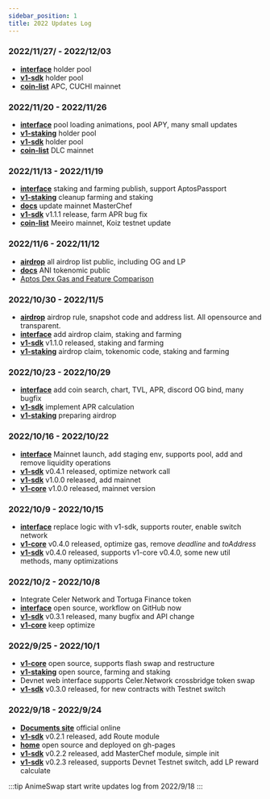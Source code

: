 ```yaml
---
sidebar_position: 1
title: 2022 Updates Log
---
```


### 2022/11/27/ - 2022/12/03
* [**interface**](https://github.com/AnimeSwap/interface) holder pool
* [**v1-sdk**](https://github.com/AnimeSwap/v1-sdk) holder pool
* [**coin-list**](https://github.com/AnimeSwap/coin-list) APC, CUCHI mainnet

### 2022/11/20 - 2022/11/26
* [**interface**](https://github.com/AnimeSwap/interface) pool loading animations, pool APY, many small updates
* [**v1-staking**](https://github.com/AnimeSwap/v1-staking) holder pool
* [**v1-sdk**](https://github.com/AnimeSwap/v1-sdk) holder pool
* [**coin-list**](https://github.com/AnimeSwap/coin-list) DLC mainnet

### 2022/11/13 - 2022/11/19
* [**interface**](https://github.com/AnimeSwap/interface) staking and farming publish, support AptosPassport
* [**v1-staking**](https://github.com/AnimeSwap/v1-staking) cleanup farming and staking
* [**docs**](https://github.com/AnimeSwap/docs) update mainnet MasterChef
* [**v1-sdk**](https://github.com/AnimeSwap/v1-sdk) v1.1.1 release, farm APR bug fix
* [**coin-list**](https://github.com/AnimeSwap/coin-list) Meeiro mainnet, Koiz testnet update

### 2022/11/6 - 2022/11/12
* [**airdrop**](https://github.com/AnimeSwap/airdrop) all airdrop list public, including OG and LP
* [**docs**](https://github.com/AnimeSwap/docs) ANI tokenomic public
* [Aptos Dex Gas and Feature Comparison](https://docs.animeswap.org/blog/dex-comparison)

### 2022/10/30 - 2022/11/5
* [**airdrop**](https://github.com/AnimeSwap/airdrop) airdrop rule, snapshot code and address list. All opensource and transparent.
* [**interface**](https://github.com/AnimeSwap/interface) add airdrop claim, staking and farming
* [**v1-sdk**](https://github.com/AnimeSwap/v1-sdk) v1.1.0 released, staking and farming
* [**v1-staking**](https://github.com/AnimeSwap/v1-staking) airdrop claim, tokenomic code, staking and farming

### 2022/10/23 - 2022/10/29
* [**interface**](https://github.com/AnimeSwap/interface) add coin search, chart, TVL, APR, discord OG bind, many bugfix
* [**v1-sdk**](https://github.com/AnimeSwap/v1-sdk) implement APR calculation
* [**v1-staking**](https://github.com/AnimeSwap/v1-staking) preparing airdrop

### 2022/10/16 - 2022/10/22
* [**interface**](https://github.com/AnimeSwap/interface) Mainnet launch, add staging env, supports pool, add and remove liquidity operations 
* [**v1-sdk**](https://github.com/AnimeSwap/v1-sdk) v0.4.1 released, optimize network call
* [**v1-sdk**](https://github.com/AnimeSwap/v1-sdk) v1.0.0 released, add mainnet
* [**v1-core**](https://github.com/AnimeSwap/v1-core) v1.0.0 released, mainnet version

### 2022/10/9 - 2022/10/15
* [**interface**](https://github.com/AnimeSwap/interface) replace logic with v1-sdk, supports router, enable switch network
* [**v1-core**](https://github.com/AnimeSwap/v1-core) v0.4.0 released, optimize gas, remove *deadline* and *toAddress*
* [**v1-sdk**](https://github.com/AnimeSwap/v1-sdk) v0.4.0 released, supports v1-core v0.4.0, some new util methods, many optimizations

### 2022/10/2 - 2022/10/8
* Integrate Celer Network and Tortuga Finance token
* [**interface**](https://github.com/AnimeSwap/interface) open source, workflow on GitHub now
* [**v1-sdk**](https://github.com/AnimeSwap/v1-sdk) v0.3.1 released, many bugfix and API change
* [**v1-core**](https://github.com/AnimeSwap/v1-core) keep optimize

### 2022/9/25 - 2022/10/1
* [**v1-core**](https://github.com/AnimeSwap/v1-core) open source, supports flash swap and restructure
* [**v1-staking**](https://github.com/AnimeSwap/v1-staking) open source, farming and staking
* Devnet web interface supports Celer.Network crossbridge token swap
* [**v1-sdk**](https://github.com/AnimeSwap/v1-sdk) v0.3.0 released, for new contracts with Testnet switch

### 2022/9/18 - 2022/9/24

* [**Documents site**](https://docs.animeswap.org) official online
* [**v1-sdk**](https://github.com/AnimeSwap/v1-sdk) v0.2.1 released, add Route module
* [**home**](https://github.com/AnimeSwap/home) open source and deployed on gh-pages
* [**v1-sdk**](https://github.com/AnimeSwap/v1-sdk) v0.2.2 released, add MasterChef module, simple init
* [**v1-sdk**](https://github.com/AnimeSwap/v1-sdk) v0.2.3 released, supports Devnet Testnet switch, add LP reward calculate

:::tip
AnimeSwap start write updates log from 2022/9/18
:::
